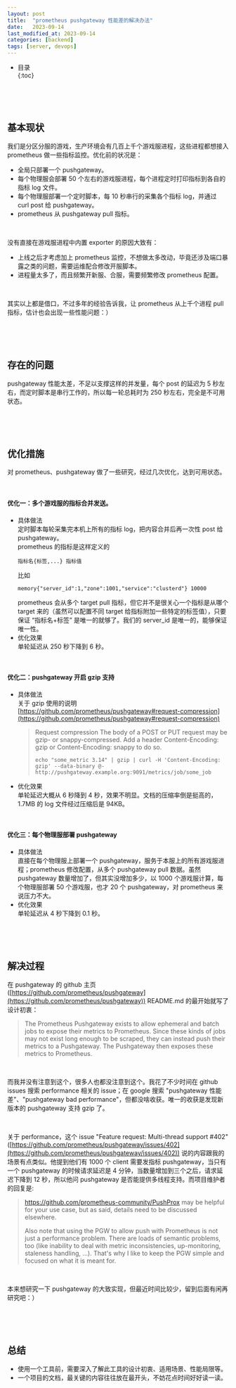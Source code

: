 ```yaml
---
layout: post
title:  "prometheus pushgateway 性能差的解决办法"
date:   2023-09-14
last_modified_at: 2023-09-14
categories: [backend]
tags: [server, devops]
---
```


* 目录  
{:toc}

<br>
<br>
<br>


## 基本现状
我们是分区分服的游戏，生产环境会有几百上千个游戏服进程，这些进程都想接入 prometheus 做一些指标监控。优化前的状况是：  
* 全局只部署一个 pushgateway。
* 每个物理服会部署 50 个左右的游戏服进程，每个进程定时打印指标到各自的指标 log 文件。
* 每个物理服部署一个定时脚本，每 10 秒串行的采集各个指标 log，并通过 curl post 给 pushgateway。
* prometheus 从 pushgateway pull 指标。

<br>

没有直接在游戏服进程中内置 exporter 的原因大致有：     
* 上线之后才考虑加上 prometheus 监控，不想做太多改动，毕竟还涉及端口暴露之类的问题，需要运维配合修改开服脚本。  
* 进程量太多了，而且频繁开新服、合服，需要频繁修改 prometheus 配置。

<br>

其实以上都是借口，不过多年的经验告诉我，让 prometheus 从上千个进程 pull 指标，估计也会出现一些性能问题：）

<br>
<br>
<br>

## 存在的问题
pushgateway 性能太差，不足以支撑这样的并发量，每个 post 的延迟为 5 秒左右，而定时脚本是串行工作的，所以每一轮总耗时为 250 秒左右，完全是不可用状态。

<br>
<br>
<br>

## 优化措施
对 prometheus、pushgateway 做了一些研究，经过几次优化，达到可用状态。

<br>

#### 优化一：多个游戏服的指标合并发送。
* 具体做法  
定时脚本每轮采集完本机上所有的指标 log，把内容合并后再一次性 post 给 pushgateway。        
prometheus 的指标是这样定义的
    ```
    指标名{标签,...} 指标值
    ```
    比如   
    ```
    memory{"server_id":1,"zone":1001,"service":"clusterd"} 10000
    ```   
    prometheus 会从多个 target pull 指标，但它并不是很关心一个指标是从哪个 target 来的（虽然可以配置不同 target 给指标附加一些特定的标签值），只要保证 “指标名+标签” 是唯一的就够了。我们的 server_id 是唯一的，能够保证唯一性。  
* 优化效果   
    单轮延迟从 250 秒下降到 6 秒。

<br>

#### 优化二：pushgateway 开启 gzip 支持
* 具体做法  
    关于 gzip 使用的说明 [https://github.com/prometheus/pushgateway#request-compression](https://github.com/prometheus/pushgateway#request-compression)
    >Request compression
    >The body of a POST or PUT request may be gzip- or snappy-compressed. Add a header Content-Encoding: gzip or Content-Encoding: snappy to do so.
    >```
    >echo "some_metric 3.14" | gzip | curl -H 'Content-Encoding: gzip' --data-binary @- http://pushgateway.example.org:9091/metrics/job/some_job
    >```

* 优化效果   
    单轮延迟大概从 6 秒降到 4 秒，效果不明显。文档的压缩率倒是挺高的，1.7MB 的 log 文件经过压缩后是 94KB。

<br>

#### 优化三：每个物理服部署 pushgateway
* 具体做法  
    直接在每个物理服上部署一个 pushgateway，服务于本服上的所有游戏服进程；prometheus 修改配置，从多个 pushgateway pull 数据。虽然 pushgateway 数量增加了，但其实没增加多少，以 1000 个游戏服计算，每个物理服部署 50 个游戏服，也才 20 个 pushgateway，对 prometheus 来说压力不大。  
* 优化效果  
    单轮延迟从 4 秒下降到 0.1 秒。  

<br>
<br>
<br>

## 解决过程
在 pushgateway 的 github 主页 ([https://github.com/prometheus/pushgateway](https://github.com/prometheus/pushgateway)) README.md 的最开始就写了设计初衷：
>The Prometheus Pushgateway exists to allow ephemeral and batch jobs to expose their metrics to Prometheus. Since these kinds of jobs may not exist long enough to be scraped, they can instead push their metrics to a Pushgateway. The Pushgateway then exposes these metrics to Prometheus.

<br>

而我并没有注意到这个，很多人也都没注意到这个。我花了不少时间在 github issues 搜索 performance 相关的 issue；在 google 搜索 "pushgateway 性能差"、"pushgateway bad performance"，但都没啥收获。唯一的收获是发现新版本的 pushgateway 支持 gzip 了。

<br>

关于 performance，这个 issue "Feature request: Multi-thread support #402" ([https://github.com/prometheus/pushgateway/issues/402](https://github.com/prometheus/pushgateway/issues/402)) 说的内容跟我的场景有点类似。他提到他们有 1000 个 client 需要发指标 pushgateway，当只有一个 pushgateway 的时候请求延迟是 4 分钟，当数量增加到三个之后，请求延迟下降到 12 秒，所以他问 pushgateway 是否能提供多线程支持。而项目维护者的回复是:
>https://github.com/prometheus-community/PushProx may be helpful for your use case, but as said, details need to be discussed elsewhere.
>
>Also note that using the PGW to allow push with Prometheus is not just a performance problem. There are loads of semantic problems, too (like inability to deal with metric inconsistencies, up-monitoring, staleness handling, …). That's why I like to keep the PGW simple and focused on what it is meant for.

<br>

本来想研究一下 pushgateway 的大致实现，但最近时间比较少，留到后面有闲再研究吧：）

<br>
<br>
<br>

## 总结
* 使用一个工具前，需要深入了解此工具的设计初衷、适用场景、性能局限等。
* 一个项目的文档，最关键的内容往往放在最开头，不妨花点时间好好读一读。

<br>
<br>
<br>
